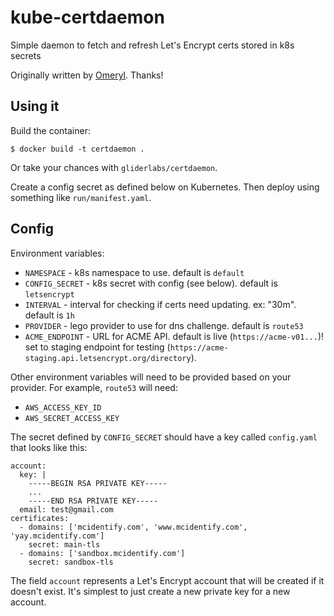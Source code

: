 # kube-certdaemon
Simple daemon to fetch and refresh Let's Encrypt certs stored in k8s secrets

Originally written by [Omeryl](https://github.com/Omeryl). Thanks!

## Using it

Build the container:
```
$ docker build -t certdaemon .
```
Or take your chances with `gliderlabs/certdaemon`.

Create a config secret as defined below on Kubernetes. Then deploy using
something like `run/manifest.yaml`.

## Config

Environment variables:
* `NAMESPACE` - k8s namespace to use. default is `default`
* `CONFIG_SECRET` - k8s secret with config (see below). default is `letsencrypt`
* `INTERVAL` - interval for checking if certs need updating. ex: "30m". default is `1h`
* `PROVIDER` - lego provider to use for dns challenge. default is `route53`
* `ACME_ENDPOINT` - URL for ACME API. default is live (`https://acme-v01...`)!
set to staging endpoint for testing (`https://acme-staging.api.letsencrypt.org/directory`).

Other environment variables will need to be provided based on your provider.
For example, `route53` will need:

* `AWS_ACCESS_KEY_ID`
* `AWS_SECRET_ACCESS_KEY`

The secret defined by `CONFIG_SECRET` should have a key called `config.yaml`
that looks like this:

```
account:
  key: |
    -----BEGIN RSA PRIVATE KEY-----
    ...
    -----END RSA PRIVATE KEY-----
  email: test@gmail.com
certificates:
  - domains: ['mcidentify.com', 'www.mcidentify.com', 'yay.mcidentify.com']
    secret: main-tls
  - domains: ['sandbox.mcidentify.com']
    secret: sandbox-tls
```

The field `account` represents a Let's Encrypt account that will be created if
it doesn't exist. It's simplest to just create a new private key for a new account.
